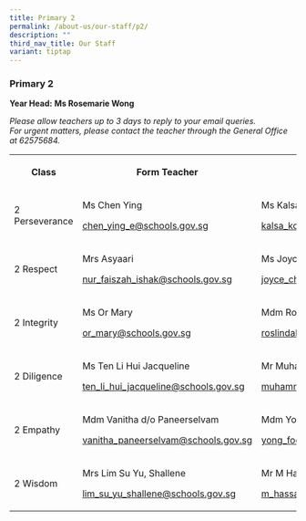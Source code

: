 ```yaml
---
title: Primary 2
permalink: /about-us/our-staff/p2/
description: ""
third_nav_title: Our Staff
variant: tiptap
---
```

<h3><strong>Primary 2</strong></h3>
<p><strong>Year Head:</strong>&nbsp;<strong>Ms Rosemarie Wong</strong>
</p>
<p><em>Please allow teachers up to 3 days to reply to your email queries.</em>&nbsp;
<br><em>For urgent matters, please contact the teacher through the General Office at 62575684.</em>
</p>
<table style="minWidth: 100px">
<colgroup>
<col>
<col>
<col>
<col>
</colgroup>
<tbody>
<tr>
<th rowspan="1" colspan="1">
<p>Class</p>
</th>
<th rowspan="1" colspan="1">
<p>Form Teacher</p>
</th>
<th rowspan="1" colspan="1">
<p>Co-Form Teacher</p>
</th>
<th rowspan="1" colspan="1">
<p>2nd Co-Form Teacher</p>
</th>
</tr>
<tr>
<td rowspan="1" colspan="1">
<p>2 Perseverance</p>
</td>
<td rowspan="1" colspan="1">
<p>Ms Chen Ying</p>
<p><a href="mailto:chen_ying_e@schools.gov.sg" rel="noopener noreferrer nofollow" target="_blank">chen_ying_e@schools.gov.sg</a>
</p>
<p></p>
</td>
<td rowspan="1" colspan="1">
<p>Ms Kalsa Ross</p>
<p><a href="mailto:kalsa_kolankodu_ross_nair@schools.gov.sg" rel="noopener noreferrer nofollow" target="_blank">kalsa_kolankodu_ross_nair@schools.gov.sg</a>
</p>
<p></p>
</td>
<td rowspan="1" colspan="1">
<p></p>
</td>
</tr>
<tr>
<td rowspan="1" colspan="1">
<p>2 Respect</p>
</td>
<td rowspan="1" colspan="1">
<p>Mrs Asyaari</p>
<p><a href="mailto:nur_faiszah_ishak@schools.gov.sg" rel="noopener noreferrer nofollow" target="_blank">nur_faiszah_ishak@schools.gov.sg</a>
</p>
<p></p>
</td>
<td rowspan="1" colspan="1">
<p>Ms Joyce Cheok</p>
<p><a href="mailto:joyce_cheok@schools.gov.sg" rel="noopener noreferrer nofollow" target="_blank">joyce_cheok@schools.gov.sg</a>
</p>
<p></p>
</td>
<td rowspan="1" colspan="1">
<p>Mdm Daisy Leela</p>
<p><a href="mailto:daisy_leela_r_ramasamy@schools.gov.sg" rel="noopener noreferrer nofollow" target="_blank">daisy_leela_r_ramasamy@schools.gov.sg</a>
</p>
<p></p>
</td>
</tr>
<tr>
<td rowspan="1" colspan="1">
<p>2 Integrity</p>
</td>
<td rowspan="1" colspan="1">
<p>Ms Or Mary</p>
<p><a href="mailto:or_mary@schools.gov.sg" rel="noopener noreferrer nofollow" target="_blank">or_mary@schools.gov.sg</a>
</p>
<p></p>
</td>
<td rowspan="1" colspan="1">
<p>Mdm Roslindah Binte Buang Sidik</p>
<p><a href="mailto:roslindah_buang_sidik@schools.gov.sg" rel="noopener noreferrer nofollow" target="_blank">roslindah_buang_sidik@schools.gov.sg</a>
</p>
</td>
<td rowspan="1" colspan="1">
<p>Ms Rita Gupta</p>
<p><a href="mailto:rita_gupta_k_prasad@schools.gov.sg" rel="noopener noreferrer nofollow" target="_blank">rita_gupta_k_prasad@schools.gov.sg</a>
</p>
<p></p>
</td>
</tr>
<tr>
<td rowspan="1" colspan="1">
<p>2 Diligence</p>
</td>
<td rowspan="1" colspan="1">
<p>Ms Ten Li Hui Jacqueline</p>
<p><a href="mailto:ten_li_hui_jacqueline@schools.gov.sg" rel="noopener noreferrer nofollow" target="_blank">ten_li_hui_jacqueline@schools.gov.sg</a>
</p>
</td>
<td rowspan="1" colspan="1">
<p>Mr Muhammad Riduwan</p>
<p><a href="mailto:muhammad_riduwan_selamat@schools.gov.sg" rel="noopener noreferrer nofollow" target="_blank">muhammad_riduwan_selamat@schools.gov.sg</a>
</p>
</td>
<td rowspan="1" colspan="1">
<p></p>
</td>
</tr>
<tr>
<td rowspan="1" colspan="1">
<p>2 Empathy</p>
</td>
<td rowspan="1" colspan="1">
<p>Mdm Vanitha d/o Paneerselvam</p>
<p><a href="mailto:vanitha_paneerselvam@schools.gov.sg" rel="noopener noreferrer nofollow" target="_blank">vanitha_paneerselvam@schools.gov.sg</a>
</p>
</td>
<td rowspan="1" colspan="1">
<p>Mdm Yong Fook Lui</p>
<p><a href="mailto:yong_fook_lui@schools.gov.sg" rel="noopener noreferrer nofollow" target="_blank">yong_fook_lui@schools.gov.sg</a>
</p>
</td>
<td rowspan="1" colspan="1">
<p>Ms Thilagam</p>
<p><a href="mailto:thilagam_ramalingam@schools.gov.sg" rel="noopener noreferrer nofollow" target="_blank">thilagam_ramalingam@schools.gov.sg</a>
</p>
</td>
</tr>
<tr>
<td rowspan="1" colspan="1">
<p>2 Wisdom</p>
</td>
<td rowspan="1" colspan="1">
<p>Mrs Lim Su Yu, Shallene</p>
<p><a href="mailto:lim_su_yu_shallene@schools.gov.sg" rel="noopener noreferrer nofollow" target="_blank">lim_su_yu_shallene@schools.gov.sg</a>
</p>
</td>
<td rowspan="1" colspan="1">
<p>Mr M Hassan Mohamed</p>
<p><a href="mailto:m_hassan_mohamed@schools.gov.sg" rel="noopener noreferrer nofollow" target="_blank">m_hassan_mohamed@schools.gov.sg</a>
</p>
</td>
<td rowspan="1" colspan="1">
<p></p>
</td>
</tr>
</tbody>
</table>
<p></p>